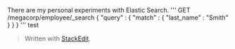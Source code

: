 
There are my personal experiments with Elastic Search.
'''
GET /megacorp/employee/_search {  "query"  :  {  "match"  :  {  "last_name"  :  "Smith"  }  }  }
'''
test
> Written with [StackEdit](https://stackedit.io/).
<!--stackedit_data:
eyJoaXN0b3J5IjpbMTQxMTg2NjczXX0=
-->